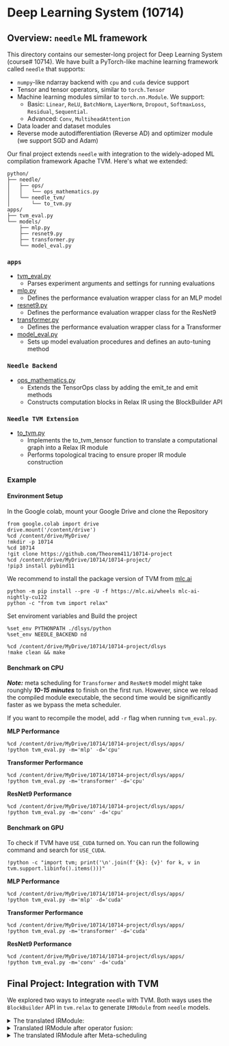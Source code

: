 # Deep Learning System (10714) 
## Overview: `needle` ML framework

This directory contains our semester-long project for Deep Learning System (course# 10714). We have built a PyTorch-like machine learning framework called `needle` that supports: 
- `numpy`-like ndarray backend with `cpu` and `cuda` device support
- Tensor and tensor operators, similar to `torch.Tensor`
- Machine learning modules similar to `torch.nn.Module`. We support: 
  + Basic: `Linear`, `ReLU`, `BatchNorm`, `LayerNorm`, `Dropout`, `SoftmaxLoss`, `Residual`, `Sequential`.
  + Advanced: `Conv`, `MultiheadAttention`
- Data loader and dataset modules
- Reverse mode autodifferentiation (Reverse AD) and optimizer module (we support SGD and Adam)

Our final project extends `needle` with integration to the widely-adoped ML compilation framework Apache TVM. Here's what we extended:

```
python/
├── needle/
│   ├── ops/
│   │   └── ops_mathematics.py     
│   └── needle_tvm/
│       └── to_tvm.py             
apps/
├── tvm_eval.py                    
└── models/
    ├── mlp.py                     
    ├── resnet9.py                 
    ├── transformer.py             
    └── model_eval.py             
```

### `apps`
- [tvm_eval.py](./dlsys/apps/tvm_eval.py)  
    - Parses experiment arguments and settings for running evaluations
- [mlp.py](./dlsys/apps/models/mlp.py)
    - Defines the performance evaluation wrapper class for an MLP model
- [resnet9.py](./dlsys/apps/models/resnet9.py)
    - Defines the performance evaluation wrapper class for the ResNet9
- [transformer.py](./dlsys/apps/models/transformer.py)
    - Defines the performance evaluation wrapper class for a Transformer
- [model_eval.py](./dlsys/apps/models/model_eval.py)
    - Sets up model evaluation procedures and defines an auto-tuning method
### `Needle Backend`
- [ops_mathematics.py](./dlsys/python/needle/ops/ops_mathematic.py)
    - Extends the TensorOps class by adding the emit_te and emit methods
    - Constructs computation blocks in Relax IR using the BlockBuilder API
### `Needle TVM Extension`
- [to_tvm.py](./dlsys/python/needle_tvm/to_tvm.py)
    - Implements the to_tvm_tensor function to translate a computational graph into a Relax IR module
    - Performs topological tracing to ensure proper IR module construction

<!-- ### `backend_ndarray`
### `autograd` and `optim`
### `nn` and `init`
### `data` -->
### Example
#### Environment Setup
In the Google colab, mount your Google Drive and clone the Repository
```
from google.colab import drive
drive.mount('/content/drive')
%cd /content/drive/MyDrive/
!mkdir -p 10714
%cd 10714
!git clone https://github.com/Theorem411/10714-project
%cd /content/drive/MyDrive/10714/10714-project/
!pip3 install pybind11
```
We recommend to install the package version of TVM from [mlc.ai](https://mlc.ai/chapter_tensor_program/case_study.html#install-packages)
```
python -m pip install --pre -U -f https://mlc.ai/wheels mlc-ai-nightly-cu122
python -c "from tvm import relax"
``` 
Set enviroment variables and Build the project
```
%set_env PYTHONPATH ./dlsys/python
%set_env NEEDLE_BACKEND nd

%cd /content/drive/MyDrive/10714/10714-project/dlsys
!make clean && make
```
#### Benchmark on CPU
**_Note:_** meta scheduling for `Transformer` and `ResNet9` model might take rounghly **_10-15 minutes_** to finish on the first run. However, since we reload the compiled module executable, the second time would be significantly faster as we bypass the meta scheduler.

If you want to recompile the model, add `-r` flag when running `tvm_eval.py`.

**MLP Performance**  
```
%cd /content/drive/MyDrive/10714/10714-project/dlsys/apps/
!python tvm_eval.py -m='mlp' -d='cpu'
```
**Transformer Performance**
```
%cd /content/drive/MyDrive/10714/10714-project/dlsys/apps/
!python tvm_eval.py -m='transformer' -d='cpu'
```
**ResNet9 Performance**
```
%cd /content/drive/MyDrive/10714/10714-project/dlsys/apps/
!python tvm_eval.py -m='conv' -d='cpu'
```
#### Benchmark on GPU
To check if TVM have `USE_CUDA` turned on. You can run the following command and search for `USE_CUDA`.
```
!python -c "import tvm; print('\n'.join(f'{k}: {v}' for k, v in tvm.support.libinfo().items()))"
```
**MLP Performance**  
```
%cd /content/drive/MyDrive/10714/10714-project/dlsys/apps/
!python tvm_eval.py -m='mlp' -d='cuda'
```
**Transformer Performance**
```
%cd /content/drive/MyDrive/10714/10714-project/dlsys/apps/
!python tvm_eval.py -m='transformer' -d='cuda'
```
**ResNet9 Performance**
```
%cd /content/drive/MyDrive/10714/10714-project/dlsys/apps/
!python tvm_eval.py -m='conv' -d='cuda'
```

## Final Project: Integration with TVM
We explored two ways to integrate `needle` with TVM. Both ways uses the `BlockBuilder` API in `tvm.relax` to generate `IRModule` from `needle` models.

<details>
<summary> The translated IRModule: </summary>

```py
===== original module=====
# from tvm.script import ir as I
# from tvm.script import tir as T
# from tvm.script import relax as R

@I.ir_module
class Module:
    @T.prim_func(private=True)
    def te_broadcast_to(lv1: T.Buffer((T.int64(1), T.int64(512)), "float32"), T_broadcast_to: T.Buffer((T.int64(32), T.int64(512)), "float32")):
        T.func_attr({"tir.noalias": T.bool(True)})
        # with T.block("root"):
        for ax0, ax1 in T.grid(T.int64(32), T.int64(512)):
            with T.block("T_broadcast_to"):
                v_ax0, v_ax1 = T.axis.remap("SS", [ax0, ax1])
                T.reads(lv1[T.int64(0), v_ax1])
                T.writes(T_broadcast_to[v_ax0, v_ax1])
                T_broadcast_to[v_ax0, v_ax1] = lv1[T.int64(0), v_ax1]

    @T.prim_func(private=True)
    def te_ewise_add(lv: T.Buffer((T.int64(32), T.int64(512)), "float32"), lv2: T.Buffer((T.int64(32), T.int64(512)), "float32"), T_add: T.Buffer((T.int64(32), T.int64(512)), "float32")):
        T.func_attr({"tir.noalias": T.bool(True)})
        # with T.block("root"):
        for ax0, ax1 in T.grid(T.int64(32), T.int64(512)):
            with T.block("T_add"):
                v_ax0, v_ax1 = T.axis.remap("SS", [ax0, ax1])
                T.reads(lv[v_ax0, v_ax1], lv2[v_ax0, v_ax1])
                T.writes(T_add[v_ax0, v_ax1])
                T_add[v_ax0, v_ax1] = lv[v_ax0, v_ax1] + lv2[v_ax0, v_ax1]

    @T.prim_func(private=True)
    def te_matmul(X: T.Buffer((T.int64(32), T.int64(512)), "float32"), B: T.Buffer((T.int64(512), T.int64(512)), "float32"), T_matmul: T.Buffer((T.int64(32), T.int64(512)), "float32")):
        T.func_attr({"tir.noalias": T.bool(True)})
        # with T.block("root"):
        for ax0, ax1, k in T.grid(T.int64(32), T.int64(512), T.int64(512)):
            with T.block("T_matmul"):
                v_ax0, v_ax1, v_k = T.axis.remap("SSR", [ax0, ax1, k])
                T.reads(X[v_ax0, v_k], B[v_k, v_ax1])
                T.writes(T_matmul[v_ax0, v_ax1])
                with T.init():
                    T_matmul[v_ax0, v_ax1] = T.float32(0.0)
                T_matmul[v_ax0, v_ax1] = T_matmul[v_ax0, v_ax1] + X[v_ax0, v_k] * B[v_k, v_ax1]

    @T.prim_func(private=True)
    def te_relu(lv3: T.Buffer((T.int64(32), T.int64(512)), "float32"), compute: T.Buffer((T.int64(32), T.int64(512)), "float32")):
        T.func_attr({"tir.noalias": T.bool(True)})
        # with T.block("root"):
        for i0, i1 in T.grid(T.int64(32), T.int64(512)):
            with T.block("compute"):
                v_i0, v_i1 = T.axis.remap("SS", [i0, i1])
                T.reads(lv3[v_i0, v_i1])
                T.writes(compute[v_i0, v_i1])
                compute[v_i0, v_i1] = T.max(lv3[v_i0, v_i1], T.float32(0.0))

    @T.prim_func(private=True)
    def te_reshape(A: T.Buffer((T.int64(1), T.int64(512)), "float32"), T_reshape: T.Buffer((T.int64(1), T.int64(512)), "float32")):
        T.func_attr({"tir.noalias": T.bool(True)})
        # with T.block("root"):
        for ax0, ax1 in T.grid(T.int64(1), T.int64(512)):
            with T.block("T_reshape"):
                v_ax0, v_ax1 = T.axis.remap("SS", [ax0, ax1])
                T.reads(A[T.int64(0), v_ax1 % T.int64(512)])
                T.writes(T_reshape[v_ax0, v_ax1])
                T_reshape[v_ax0, v_ax1] = A[T.int64(0), v_ax1 % T.int64(512)]

    @R.function
    def main(X: R.Tensor((32, 512), dtype="float32")) -> R.Tensor((32, 512), dtype="float32"):
        cls = Module
        with R.dataflow():
            lv = R.call_tir(cls.te_matmul, (X, metadata["relax.expr.Constant"][0]), out_sinfo=R.Tensor((32, 512), dtype="float32"))
            lv1 = R.call_tir(cls.te_reshape, (metadata["relax.expr.Constant"][1],), out_sinfo=R.Tensor((1, 512), dtype="float32"))
            lv2 = R.call_tir(cls.te_broadcast_to, (lv1,), out_sinfo=R.Tensor((32, 512), dtype="float32"))
            lv3 = R.call_tir(cls.te_ewise_add, (lv, lv2), out_sinfo=R.Tensor((32, 512), dtype="float32"))
            lv4 = R.call_tir(cls.te_relu, (lv3,), out_sinfo=R.Tensor((32, 512), dtype="float32"))
            lv5 = R.call_tir(cls.te_matmul, (lv4, metadata["relax.expr.Constant"][2]), out_sinfo=R.Tensor((32, 512), dtype="float32"))
            lv6 = R.call_tir(cls.te_reshape, (metadata["relax.expr.Constant"][3],), out_sinfo=R.Tensor((1, 512), dtype="float32"))
            lv7 = R.call_tir(cls.te_broadcast_to, (lv6,), out_sinfo=R.Tensor((32, 512), dtype="float32"))
            lv8 = R.call_tir(cls.te_ewise_add, (lv5, lv7), out_sinfo=R.Tensor((32, 512), dtype="float32"))
            lv9 = R.call_tir(cls.te_relu, (lv8,), out_sinfo=R.Tensor((32, 512), dtype="float32"))
            gv: R.Tensor((32, 512), dtype="float32") = lv9
            R.output(gv)
        return lv9
```

</details>

<details>
<summary> Translated IRModule after operator fusion: </summary>

```py
# from tvm.script import ir as I
# from tvm.script import tir as T
# from tvm.script import relax as R

@I.ir_module
class Module:
    @T.prim_func(private=True)
    def fused_te_matmul_te_broadcast_to_te_ewise_add_te_relu(X: T.Buffer((T.int64(32), T.int64(512)), "float32"), param_0: T.Buffer((T.int64(512), T.int64(512)), "float32"), lv1: T.Buffer((T.int64(1), T.int64(512)), "float32"), compute_intermediate: T.Buffer((T.int64(32), T.int64(512)), "float32")):
        T.func_attr({"tir.noalias": T.bool(True)})
        # with T.block("root"):
        T_matmul_intermediate = T.alloc_buffer((T.int64(32), T.int64(512)))
        T_broadcast_to_intermediate = T.alloc_buffer((T.int64(32), T.int64(512)))
        T_add_intermediate = T.alloc_buffer((T.int64(32), T.int64(512)))
        for ax0, ax1, k in T.grid(T.int64(32), T.int64(512), T.int64(512)):
            with T.block("T_matmul"):
                v_ax0, v_ax1, v_k = T.axis.remap("SSR", [ax0, ax1, k])
                T.reads(X[v_ax0, v_k], param_0[v_k, v_ax1])
                T.writes(T_matmul_intermediate[v_ax0, v_ax1])
                with T.init():
                    T_matmul_intermediate[v_ax0, v_ax1] = T.float32(0.0)
                T_matmul_intermediate[v_ax0, v_ax1] = T_matmul_intermediate[v_ax0, v_ax1] + X[v_ax0, v_k] * param_0[v_k, v_ax1]
        for ax0, ax1 in T.grid(T.int64(32), T.int64(512)):
            with T.block("T_broadcast_to"):
                v_ax0, v_ax1 = T.axis.remap("SS", [ax0, ax1])
                T.reads(lv1[T.int64(0), v_ax1])
                T.writes(T_broadcast_to_intermediate[v_ax0, v_ax1])
                T_broadcast_to_intermediate[v_ax0, v_ax1] = lv1[T.int64(0), v_ax1]
        for ax0, ax1 in T.grid(T.int64(32), T.int64(512)):
            with T.block("T_add"):
                v_ax0, v_ax1 = T.axis.remap("SS", [ax0, ax1])
                T.reads(T_matmul_intermediate[v_ax0, v_ax1], T_broadcast_to_intermediate[v_ax0, v_ax1])
                T.writes(T_add_intermediate[v_ax0, v_ax1])
                T_add_intermediate[v_ax0, v_ax1] = T_matmul_intermediate[v_ax0, v_ax1] + T_broadcast_to_intermediate[v_ax0, v_ax1]
        for i0, i1 in T.grid(T.int64(32), T.int64(512)):
            with T.block("compute"):
                v_i0, v_i1 = T.axis.remap("SS", [i0, i1])
                T.reads(T_add_intermediate[v_i0, v_i1])
                T.writes(compute_intermediate[v_i0, v_i1])
                compute_intermediate[v_i0, v_i1] = T.max(T_add_intermediate[v_i0, v_i1], T.float32(0.0))

    @T.prim_func(private=True)
    def te_reshape(A: T.Buffer((T.int64(1), T.int64(512)), "float32"), T_reshape: T.Buffer((T.int64(1), T.int64(512)), "float32")):
        T.func_attr({"op_pattern": 2, "tir.noalias": T.bool(True)})
        # with T.block("root"):
        for ax0, ax1 in T.grid(T.int64(1), T.int64(512)):
            with T.block("T_reshape"):
                v_ax0, v_ax1 = T.axis.remap("SS", [ax0, ax1])
                T.reads(A[T.int64(0), v_ax1 % T.int64(512)])
                T.writes(T_reshape[v_ax0, v_ax1])
                T_reshape[v_ax0, v_ax1] = A[T.int64(0), v_ax1 % T.int64(512)]

    @R.function
    def main(X: R.Tensor((32, 512), dtype="float32")) -> R.Tensor((32, 512), dtype="float32"):
        cls = Module
        with R.dataflow():
            lv1 = R.call_tir(cls.te_reshape, (metadata["relax.expr.Constant"][0],), out_sinfo=R.Tensor((1, 512), dtype="float32"))
            lv = R.call_tir(cls.fused_te_matmul_te_broadcast_to_te_ewise_add_te_relu, (X, metadata["relax.expr.Constant"][1], lv1), out_sinfo=R.Tensor((32, 512), dtype="float32"))
            lv6 = R.call_tir(cls.te_reshape, (metadata["relax.expr.Constant"][2],), out_sinfo=R.Tensor((1, 512), dtype="float32"))
            lv1_1 = R.call_tir(cls.fused_te_matmul_te_broadcast_to_te_ewise_add_te_relu, (lv, metadata["relax.expr.Constant"][3], lv6), out_sinfo=R.Tensor((32, 512), dtype="float32"))
            R.output()
        return lv1_1
```

</details>

<details>
<summary> The translated IRModule after Meta-scheduling </summary>

```py
# from tvm.script import ir as I
# from tvm.script import tir as T
# from tvm.script import relax as R

@I.ir_module
class Module:
    @T.prim_func
    def fused_te_matmul_te_broadcast_to_te_ewise_add_te_relu(X: T.Buffer((T.int64(32), T.int64(512)), "float32"), param_0: T.Buffer((T.int64(512), T.int64(512)), "float32"), lv1: T.Buffer((T.int64(1), T.int64(512)), "float32"), compute_intermediate: T.Buffer((T.int64(32), T.int64(512)), "float32")):
        T.func_attr({"tir.noalias": T.bool(True)})
        # with T.block("root"):
        T_matmul_intermediate = T.alloc_buffer((T.int64(32), T.int64(512)))
        for ax0_0_ax1_0_ax0_1_ax1_1_fused in T.parallel(T.int64(32)):
            for ax0_2_init, ax1_2_init, ax0_3_init in T.grid(T.int64(4), T.int64(8), T.int64(1)):
                for ax1_3_fused_init in T.vectorized(T.int64(16)):
                    with T.block("T_matmul_init"):
                        v_ax0 = T.axis.spatial(T.int64(32), ax0_0_ax1_0_ax0_1_ax1_1_fused // T.int64(8) * T.int64(8) + ax0_0_ax1_0_ax0_1_ax1_1_fused % T.int64(4) // T.int64(2) * T.int64(4) + ax0_2_init + ax0_3_init)
                        v_ax1 = T.axis.spatial(T.int64(512), ax0_0_ax1_0_ax0_1_ax1_1_fused % T.int64(8) // T.int64(4) * T.int64(256) + ax0_0_ax1_0_ax0_1_ax1_1_fused % T.int64(2) * T.int64(128) + ax1_2_init * T.int64(16) + ax1_3_fused_init)
                        T.reads()
                        T.writes(T_matmul_intermediate[v_ax0, v_ax1])
                        T.block_attr({"meta_schedule.tiling_structure": "SSRSRS"})
                        T_matmul_intermediate[v_ax0, v_ax1] = T.float32(0.0)
            for k_0, ax0_2, ax1_2, k_1, ax0_3 in T.grid(T.int64(8), T.int64(4), T.int64(8), T.int64(64), T.int64(1)):
                for ax1_3_fused in T.vectorized(T.int64(16)):
                    with T.block("T_matmul_update"):
                        v_ax0 = T.axis.spatial(T.int64(32), ax0_0_ax1_0_ax0_1_ax1_1_fused // T.int64(8) * T.int64(8) + ax0_0_ax1_0_ax0_1_ax1_1_fused % T.int64(4) // T.int64(2) * T.int64(4) + ax0_2 + ax0_3)
                        v_ax1 = T.axis.spatial(T.int64(512), ax0_0_ax1_0_ax0_1_ax1_1_fused % T.int64(8) // T.int64(4) * T.int64(256) + ax0_0_ax1_0_ax0_1_ax1_1_fused % T.int64(2) * T.int64(128) + ax1_2 * T.int64(16) + ax1_3_fused)
                        v_k = T.axis.reduce(T.int64(512), k_0 * T.int64(64) + k_1)
                        T.reads(T_matmul_intermediate[v_ax0, v_ax1], X[v_ax0, v_k], param_0[v_k, v_ax1])
                        T.writes(T_matmul_intermediate[v_ax0, v_ax1])
                        T.block_attr({"meta_schedule.tiling_structure": "SSRSRS"})
                        T_matmul_intermediate[v_ax0, v_ax1] = T_matmul_intermediate[v_ax0, v_ax1] + X[v_ax0, v_k] * param_0[v_k, v_ax1]
        for i0_i1_fused_0 in T.parallel(T.int64(256)):
            for i0_i1_fused_1 in T.vectorized(T.int64(64)):
                with T.block("compute"):
                    v_i0 = T.axis.spatial(T.int64(32), (i0_i1_fused_0 * T.int64(64) + i0_i1_fused_1) // T.int64(512))
                    v_i1 = T.axis.spatial(T.int64(512), (i0_i1_fused_0 * T.int64(64) + i0_i1_fused_1) % T.int64(512))
                    T.reads(T_matmul_intermediate[v_i0, v_i1], lv1[T.int64(0), v_i1])
                    T.writes(compute_intermediate[v_i0, v_i1])
                    compute_intermediate[v_i0, v_i1] = T.max(T_matmul_intermediate[v_i0, v_i1] + lv1[T.int64(0), v_i1], T.float32(0.0))

    @T.prim_func(private=True)
    def te_reshape(A: T.Buffer((T.int64(1), T.int64(512)), "float32"), T_reshape: T.Buffer((T.int64(1), T.int64(512)), "float32")):
        T.func_attr({"op_pattern": 2, "tir.noalias": T.bool(True)})
        # with T.block("root"):
        for ax0, ax1 in T.grid(T.int64(1), T.int64(512)):
            with T.block("T_reshape"):
                v_ax0, v_ax1 = T.axis.remap("SS", [ax0, ax1])
                T.reads(A[T.int64(0), v_ax1 % T.int64(512)])
                T.writes(T_reshape[v_ax0, v_ax1])
                T_reshape[v_ax0, v_ax1] = A[T.int64(0), v_ax1 % T.int64(512)]

    @R.function
    def main(X: R.Tensor((32, 512), dtype="float32")) -> R.Tensor((32, 512), dtype="float32"):
        cls = Module
        with R.dataflow():
            lv1 = R.call_tir(cls.te_reshape, (metadata["relax.expr.Constant"][0],), out_sinfo=R.Tensor((1, 512), dtype="float32"))
            lv = R.call_tir(cls.fused_te_matmul_te_broadcast_to_te_ewise_add_te_relu, (X, metadata["relax.expr.Constant"][1], lv1), out_sinfo=R.Tensor((32, 512), dtype="float32"))
            lv6 = R.call_tir(cls.te_reshape, (metadata["relax.expr.Constant"][2],), out_sinfo=R.Tensor((1, 512), dtype="float32"))
            lv1_1 = R.call_tir(cls.fused_te_matmul_te_broadcast_to_te_ewise_add_te_relu, (lv, metadata["relax.expr.Constant"][3], lv6), out_sinfo=R.Tensor((32, 512), dtype="float32"))
            R.output()
        return lv1_1
```

</details>
